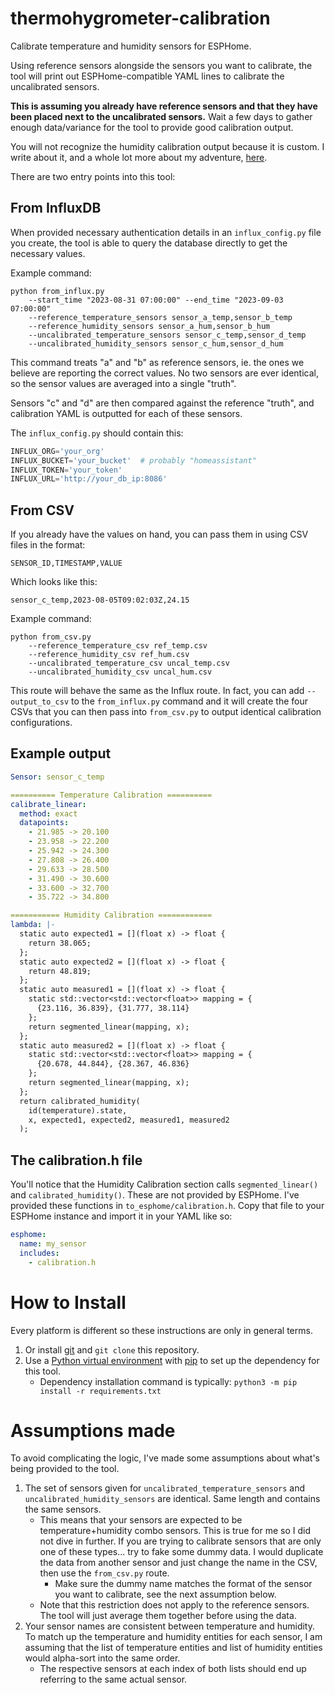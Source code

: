 # thermohygrometer-calibration
Calibrate temperature and humidity sensors for ESPHome.

Using reference sensors alongside the sensors you want to calibrate, the tool will print out ESPHome-compatible YAML lines to calibrate the uncalibrated sensors.

**This is assuming you already have reference sensors and that they have been placed next to the uncalibrated sensors.** Wait a few days to gather enough data/variance for the tool to provide good calibration output.

You will not recognize the humidity calibration output because it is custom. I write about it, and a whole lot more about my adventure, [here](https://victorchang.codes/humidity-readings-a-rabbit-hole).

There are two entry points into this tool:

## From InfluxDB
When provided necessary authentication details in an `influx_config.py` file you create, the tool is able to query the database directly to get the necessary values.

Example command:
```
python from_influx.py
    --start_time "2023-08-31 07:00:00" --end_time "2023-09-03 07:00:00"
    --reference_temperature_sensors sensor_a_temp,sensor_b_temp
    --reference_humidity_sensors sensor_a_hum,sensor_b_hum
    --uncalibrated_temperature_sensors sensor_c_temp,sensor_d_temp
    --uncalibrated_humidity_sensors sensor_c_hum,sensor_d_hum
```

This command treats "a" and "b" as reference sensors, ie. the ones we believe are reporting the correct values.
No two sensors are ever identical, so the sensor values are averaged into a single "truth".

Sensors "c" and "d" are then compared against the reference "truth", and calibration YAML is outputted for each of these sensors.

The `influx_config.py` should contain this:

```python
INFLUX_ORG='your_org'
INFLUX_BUCKET='your_bucket'  # probably "homeassistant"
INFLUX_TOKEN='your_token'
INFLUX_URL='http://your_db_ip:8086'
```

## From CSV
If you already have the values on hand, you can pass them in using CSV files in the format:

`SENSOR_ID,TIMESTAMP,VALUE`

Which looks like this:

```
sensor_c_temp,2023-08-05T09:02:03Z,24.15
```

Example command:
```
python from_csv.py 
    --reference_temperature_csv ref_temp.csv
    --reference_humidity_csv ref_hum.csv
    --uncalibrated_temperature_csv uncal_temp.csv
    --uncalibrated_humidity_csv uncal_hum.csv
```

This route will behave the same as the Influx route. In fact, you can add `--output_to_csv` to the `from_influx.py` command and it will create the four CSVs that you can then pass into `from_csv.py` to output identical calibration configurations.

## Example output
```yaml
Sensor: sensor_c_temp

========== Temperature Calibration ==========
calibrate_linear:
  method: exact
  datapoints:
    - 21.985 -> 20.100
    - 23.958 -> 22.200
    - 25.942 -> 24.300
    - 27.808 -> 26.400
    - 29.633 -> 28.500
    - 31.490 -> 30.600
    - 33.600 -> 32.700
    - 35.722 -> 34.800

=========== Humidity Calibration ============
lambda: |-
  static auto expected1 = [](float x) -> float {
    return 38.065;
  };
  static auto expected2 = [](float x) -> float {
    return 48.819;
  };
  static auto measured1 = [](float x) -> float {
    static std::vector<std::vector<float>> mapping = {
      {23.116, 36.839}, {31.777, 38.114}
    };
    return segmented_linear(mapping, x);
  };
  static auto measured2 = [](float x) -> float {
    static std::vector<std::vector<float>> mapping = {
      {20.678, 44.844}, {28.367, 46.836}
    };
    return segmented_linear(mapping, x);
  };
  return calibrated_humidity(
    id(temperature).state,
    x, expected1, expected2, measured1, measured2
  );
```

## The calibration.h file
You'll notice that the Humidity Calibration section calls `segmented_linear()` and `calibrated_humidity()`. These are not provided by ESPHome. I've provided these functions in `to_esphome/calibration.h`. Copy that file to your ESPHome instance and import it in your YAML like so:

```yaml
esphome:
  name: my_sensor
  includes:
    - calibration.h
```
# How to Install
Every platform is different so these instructions are only in general terms.

1. Or install [git](https://git-scm.com/) and `git clone` this repository.
1. Use a [Python virtual environment](https://docs.python.org/3/library/venv.html) with [pip](https://packaging.python.org/en/latest/key_projects/#pip) to set up the dependency for this tool.
    - Dependency installation command is typically: `python3 -m pip install -r requirements.txt`

# Assumptions made

To avoid complicating the logic, I've made some assumptions about what's being provided to the tool.

1. The set of sensors given for `uncalibrated_temperature_sensors` and `uncalibrated_humidity_sensors` are identical. Same length and contains the same sensors.
    - This means that your sensors are expected to be temperature+humidity combo sensors. This is true for me so I did not dive in further. If you are trying to calibrate sensors that are only one of these types... try to fake some dummy data. I would duplicate the data from another sensor and just change the name in the CSV, then use the `from_csv.py` route.
        - Make sure the dummy name matches the format of the sensor you want to calibrate, see the next assumption below.
    - Note that this restriction does not apply to the reference sensors. The tool will just average them together before using the data.
2. Your sensor names are consistent between temperature and humidity. To match up the temperature and humidity entities for each sensor, I am assuming that the list of temperature entities and list of humidity entities would alpha-sort into the same order.
    - The respective sensors at each index of both lists should end up referring to the same actual sensor.